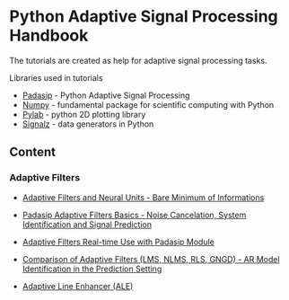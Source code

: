 # Python Adaptive Signal Processing Handbook

The tutorials are created as help for adaptive signal processing tasks.

Libraries used in tutorials

* [Padasip](https://pypi.python.org/pypi/padasip) - Python Adaptive
  Signal Processing
* [Numpy](http://www.numpy.org/) - fundamental package for
  scientific computing with Python
* [Pylab](http://matplotlib.org/faq/usage_faq.html) - python 2D plotting library
* [Signalz](https://matousc89.github.io/signalz/) - data generators in Python

## Content

### Adaptive Filters

* [Adaptive Filters and Neural Units - Bare Minimum of Informations](notebooks/adaptive_filters_bare_minimum.ipynb)

* [Padasip Adaptive Filters Basics - Noise Cancelation, System Identification and Signal Prediction](notebooks/padasip_adaptive_filters_basics.ipynb)

* [Adaptive Filters Real-time Use with Padasip Module](notebooks/adaptive_filters_realtime.ipynb)

* [Comparison of Adaptive Filters (LMS, NLMS, RLS, GNGD) - AR Model Identification in the Prediction Setting](notebooks/AR_identification.ipynb)

* [Adaptive Line Enhancer (ALE)](notebooks/ALE/ALE.ipynb)

